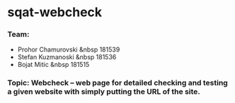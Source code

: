 # sqat-webcheck

### Team:
+ Prohor 	Chamurovski &nbsp 	181539
+ Stefan 	Kuzmanoski &nbsp	181536
+ Bojat 	Mitic &nbsp 		181515

### Topic: Webcheck – web page for detailed checking and testing a given website with simply putting the URL of the site.

